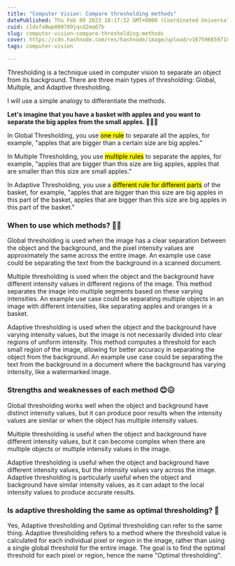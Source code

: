 ```yaml
---
title: "Computer Vision: Compare thresholding methods"
datePublished: Thu Feb 09 2023 18:17:52 GMT+0000 (Coordinated Universal Time)
cuid: cldxfa8wp000709jqcd2ma67b
slug: computer-vision-compare-thresholding-methods
cover: https://cdn.hashnode.com/res/hashnode/image/upload/v1675966597189/9e97cf18-9328-455d-a83e-59557624c6a6.png
tags: computer-vision

---
```


Thresholding is a technique used in computer vision to separate an object from its background. There are three main types of thresholding: Global, Multiple, and Adaptive thresholding.

I will use a simple analogy to differentiate the methods.

**Let's imagine that you have a basket with apples and you want to separate the big apples from the small apples. 🧺🍎🍏**

In Global Thresholding, you use <mark>one rule</mark> to separate all the apples, for example, "apples that are bigger than a certain size are big apples."

In Multiple Thresholding, you use <mark>multiple rules</mark> to separate the apples, for example, "apples that are bigger than this size are big apples, apples that are smaller than this size are small apples."

In Adaptive Thresholding, you use a <mark>different rule for different parts</mark> of the basket, for example, "apples that are bigger than this size are big apples in this part of the basket, apples that are bigger than this size are big apples in this part of the basket."

### When to use which methods? 🤔🤔

Global thresholding is used when the image has a clear separation between the object and the background, and the pixel intensity values are approximately the same across the entire image. An example use case could be separating the text from the background in a scanned document.

Multiple thresholding is used when the object and the background have different intensity values in different regions of the image. This method separates the image into multiple segments based on these varying intensities. An example use case could be separating multiple objects in an image with different intensities, like separating apples and oranges in a basket.

Adaptive thresholding is used when the object and the background have varying intensity values, but the image is not necessarily divided into clear regions of uniform intensity. This method computes a threshold for each small region of the image, allowing for better accuracy in separating the object from the background. An example use case could be separating the text from the background in a document where the background has varying intensity, like a watermarked image.

### Strengths and weaknesses of each method 😊😖

Global thresholding works well when the object and background have distinct intensity values, but it can produce poor results when the intensity values are similar or when the object has multiple intensity values.

Multiple thresholding is useful when the object and background have different intensity values, but it can become complex when there are multiple objects or multiple intensity values in the image.

Adaptive thresholding is useful when the object and background have different intensity values, but the intensity values vary across the image. Adaptive thresholding is particularly useful when the object and background have similar intensity values, as it can adapt to the local intensity values to produce accurate results.

### Is adaptive thresholding the same as optimal thresholding? 🤔

Yes, Adaptive thresholding and Optimal thresholding can refer to the same thing. Adaptive thresholding refers to a method where the threshold value is calculated for each individual pixel or region in the image, rather than using a single global threshold for the entire image. The goal is to find the optimal threshold for each pixel or region, hence the name "Optimal thresholding".